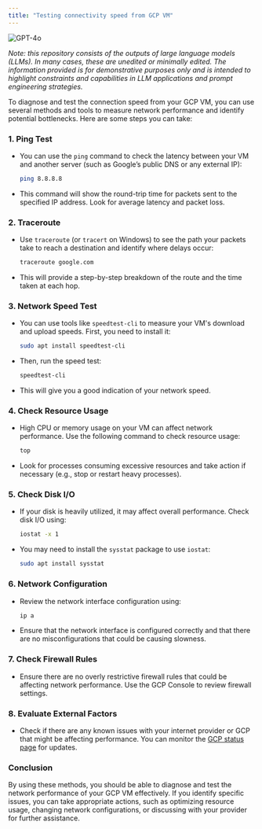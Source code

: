 ```yaml
---
title: "Testing connectivity speed from GCP VM"
---
```

![GPT-4o](https://img.shields.io/badge/GPT--4o-3333FF?style=for-the-badge&logo=openai&logoColor=white)



*Note: this repository consists of the outputs of large language models (LLMs). In many cases, these are unedited or minimally edited. The information provided is for demonstrative purposes only and is intended to highlight constraints and capabilities in LLM applications and prompt engineering strategies.*


To diagnose and test the connection speed from your GCP VM, you can use several methods and tools to measure network performance and identify potential bottlenecks. Here are some steps you can take:

### 1. **Ping Test**
   - You can use the `ping` command to check the latency between your VM and another server (such as Google’s public DNS or any external IP):
     ```bash
     ping 8.8.8.8
     ```
   - This command will show the round-trip time for packets sent to the specified IP address. Look for average latency and packet loss.

### 2. **Traceroute**
   - Use `traceroute` (or `tracert` on Windows) to see the path your packets take to reach a destination and identify where delays occur:
     ```bash
     traceroute google.com
     ```
   - This will provide a step-by-step breakdown of the route and the time taken at each hop.

### 3. **Network Speed Test**
   - You can use tools like `speedtest-cli` to measure your VM's download and upload speeds. First, you need to install it:
     ```bash
     sudo apt install speedtest-cli
     ```
   - Then, run the speed test:
     ```bash
     speedtest-cli
     ```
   - This will give you a good indication of your network speed.

### 4. **Check Resource Usage**
   - High CPU or memory usage on your VM can affect network performance. Use the following command to check resource usage:
     ```bash
     top
     ```
   - Look for processes consuming excessive resources and take action if necessary (e.g., stop or restart heavy processes).

### 5. **Check Disk I/O**
   - If your disk is heavily utilized, it may affect overall performance. Check disk I/O using:
     ```bash
     iostat -x 1
     ```
   - You may need to install the `sysstat` package to use `iostat`:
     ```bash
     sudo apt install sysstat
     ```

### 6. **Network Configuration**
   - Review the network interface configuration using:
     ```bash
     ip a
     ```
   - Ensure that the network interface is configured correctly and that there are no misconfigurations that could be causing slowness.

### 7. **Check Firewall Rules**
   - Ensure there are no overly restrictive firewall rules that could be affecting network performance. Use the GCP Console to review firewall settings.

### 8. **Evaluate External Factors**
   - Check if there are any known issues with your internet provider or GCP that might be affecting performance. You can monitor the [GCP status page](https://status.cloud.google.com/) for updates.

### Conclusion
By using these methods, you should be able to diagnose and test the network performance of your GCP VM effectively. If you identify specific issues, you can take appropriate actions, such as optimizing resource usage, changing network configurations, or discussing with your provider for further assistance.